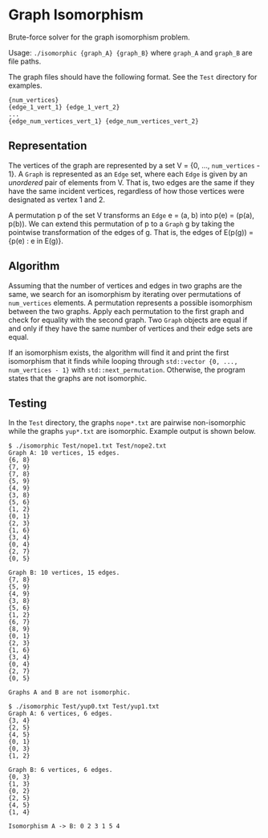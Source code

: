 # Graph Isomorphism

Brute-force solver for the graph isomorphism problem.

Usage: `./isomorphic {graph_A} {graph_B}` where `graph_A` and `graph_B` are file paths.

The graph files should have the following format. See the `Test` directory for examples.

```text
{num_vertices}
{edge_1_vert_1} {edge_1_vert_2}
...
{edge_num_vertices_vert_1} {edge_num_vertices_vert_2}
```

## Representation

The vertices of the graph are represented by a set V = {0, ..., `num_vertices` - 1}. A `Graph` is represented as an `Edge` set, where each `Edge` is given by an *unordered* pair of elements from V. That is, two edges are the same if they have the same incident vertices, regardless of how those vertices were designated as vertex 1 and 2.

A permutation p of the set V transforms an `Edge` e = (a, b) into p(e) = (p(a), p(b)). We can extend this permutation of p to a `Graph` g by taking the pointwise transformation of the edges of g. That is, the edges of E(p(g)) = {p(e) : e in E(g)}.

## Algorithm

Assuming that the number of vertices and edges in two graphs are the same, we search for an isomorphism by iterating over permutations of `num_vertices` elements. A permutation represents a possible isomorphism between the two graphs. Apply each permutation to the first graph and check for equality with the second graph. Two `Graph` objects are equal if and only if they have the same number of vertices and their edge sets are equal.

If an isomorphism exists, the algorithm will find it and print the first isomorphism that it finds while looping through `std::vector {0, ..., num_vertices - 1}` with `std::next_permutation`. Otherwise, the program states that the graphs are not isomorphic.

## Testing

In the `Test` directory, the graphs `nope*.txt` are pairwise non-isomorphic while the graphs `yup*.txt` are isomorphic. Example output is shown below.

```text
$ ./isomorphic Test/nope1.txt Test/nope2.txt
Graph A: 10 vertices, 15 edges.
{6, 8}
{7, 9}
{7, 8}
{5, 9}
{4, 9}
{3, 8}
{5, 6}
{1, 2}
{0, 1}
{2, 3}
{1, 6}
{3, 4}
{0, 4}
{2, 7}
{0, 5}

Graph B: 10 vertices, 15 edges.
{7, 8}
{5, 9}
{4, 9}
{3, 8}
{5, 6}
{1, 2}
{6, 7}
{8, 9}
{0, 1}
{2, 3}
{1, 6}
{3, 4}
{0, 4}
{2, 7}
{0, 5}

Graphs A and B are not isomorphic.
```

```text
$ ./isomorphic Test/yup0.txt Test/yup1.txt
Graph A: 6 vertices, 6 edges.
{3, 4}
{2, 5}
{4, 5}
{0, 1}
{0, 3}
{1, 2}

Graph B: 6 vertices, 6 edges.
{0, 3}
{1, 3}
{0, 2}
{2, 5}
{4, 5}
{1, 4}

Isomorphism A -> B: 0 2 3 1 5 4
```
